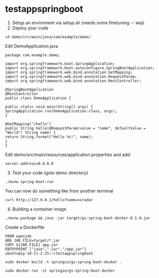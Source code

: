 # testappspringboot


1. Setup an envirnment via setup.sh (needs some finetuning -- wip)
2. Deploy your code
```
cd demo/src/main/java/com/example/demo/
```
Edit DemoApplication.java
```
package com.example.demo;

import org.springframework.boot.SpringApplication;
import org.springframework.boot.autoconfigure.SpringBootApplication;
import org.springframework.web.bind.annotation.GetMapping;
import org.springframework.web.bind.annotation.RequestParam;
import org.springframework.web.bind.annotation.RestController;

@SpringBootApplication
@RestController
public class DemoApplication {

public static void main(String[] args) {
SpringApplication.run(DemoApplication.class, args);
}

@GetMapping("/hello")
public String hello(@RequestParam(value = "name", defaultValue = "World") String name) {
return String.format("Hello %s!", name);
}
}
```
Edit demo/src/main/resources/application.properties and add: 
```
server.address=0.0.0.0
```
3. Test your code (goto demo directory)
```
./mvnw spring-boot:run
```
You can now do something like from another terminal
```
curl http://127.0.0.1/hello?name=xxradar
```
4. Building a container image
```
./mvnw package && java -jar target/gs-spring-boot-docker-0.1.0.jar
```
Create a Dockerfile
```
FROM openjdk
ARG JAR_FILE=target/*.jar
COPY ${JAR_FILE} app.jar
ENTRYPOINT ["java","-jar","/app.jar"]
ubuntu@ip-10-11-2-25:~/testappspringboot
```
```
sudo docker build -t springio/gs-spring-boot-docker .
```
```
sudo docker run -it springio/gs-spring-boot-docker
```
